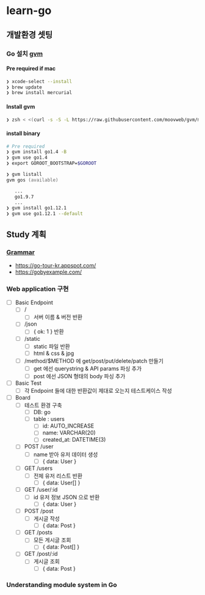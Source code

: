 # learn-go

## 개발환경 셋팅

### Go 설치 [gvm](<https://github.com/moovweb/gvm>)

#### Pre required if mac

```zsh
❯ xcode-select --install
❯ brew update
❯ brew install mercurial
```

#### Install gvm

```zsh
❯ zsh < <(curl -s -S -L https://raw.githubusercontent.com/moovweb/gvm/master/binscripts/gvm-installer)
```

#### install binary

```zsh
# Pre required
❯ gvm install go1.4 -B
❯ gvm use go1.4
❯ export GOROOT_BOOTSTRAP=$GOROOT

❯ gvm listall
gvm gos (available)

   ...
   go1.9.7
   ...
❯ gvm install go1.12.1
❯ gvm use go1.12.1 --default
```

## Study 계획

### [Grammar](https://github.com/kanziw/learn-go/tree/master/00_grammar)

* https://go-tour-kr.appspot.com/
* https://gobyexample.com/

### Web application 구현

- [ ] Basic Endpoint
  - [ ] /
    - [ ] 서버 이름 & 버전 반환
  - [ ] /json
    - [ ] { ok: 1 } 반환
  - [ ] /static
    - [ ] static 파일 반환
    - [ ] html & css & jpg
  - [ ] /method/$METHOD 에 get/post/put/delete/patch 만들기
    - [ ] get 에선 querystring & API params  파싱 추가
    - [ ] post 에선 JSON 형태의 body 파싱 추가
- [ ] Basic Test
  - [ ] 각 Endpoint 들에 대한 반환값이 제대로 오는지 테스트케이스 작성
- [ ] Board
  - [ ] 테스트 환경 구축
    - [ ] DB: go
    - [ ] table : users
      - [ ] id: AUTO_INCREASE
      - [ ] name: VARCHAR(20)
      - [ ] created_at: DATETIME(3)
  - [ ] POST /user
    - [ ] name 받아 유저 데이터 생성
      - [ ] { data: User }
  - [ ] GET /users
    - [ ] 전체 유저 리스트 반환
      - [ ] { data: User[] }
  - [ ] GET /user/:id
    - [ ] id 유저 정보 JSON 으로 반환
      - [ ] { data: User }
  - [ ] POST /post
    - [ ] 게시글 작성
      - [ ] { data: Post }
  - [ ] GET /posts
    - [ ] 모든 게시글 조회
      - [ ] { data: Post[] }
  - [ ] GET /post/:id
    - [ ] 게시글 조회
      - [ ] { data: Post }

### Understanding module system in Go

